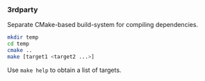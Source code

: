 ### 3rdparty

Separate CMake-based build-system for compiling dependencies.

```bash
mkdir temp
cd temp
cmake ..
make [target1 <target2 ...>]
```

Use `make help` to obtain a list of targets.
